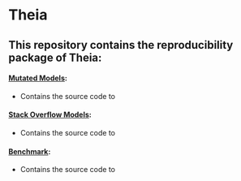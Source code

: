# Theia

## This repository contains the reproducibility package of Theia:
#### [Mutated Models](https://github.com/confanonymous/Theia/tree/main/Mutated%20model):
* Contains the source code to
#### [Stack Overflow Models](https://github.com/confanonymous/Theia/tree/main/SOF):
* Contains the source code to
#### [Benchmark](https://github.com/confanonymous/Theia/tree/main/Benchmark):
* Contains the source code to
